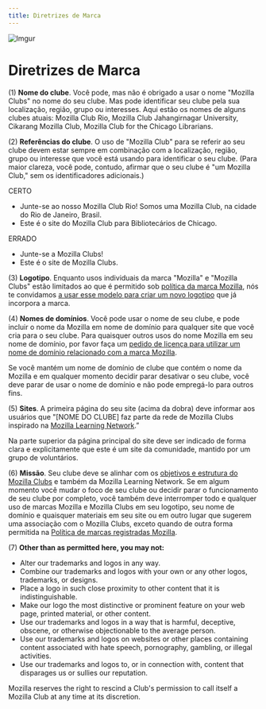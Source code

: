 ```yaml
---
title: Diretrizes de Marca
---
```

![Imgur](http://i.imgur.com/LWGqCAS.png?1)

# Diretrizes de Marca

(1) **Nome do clube**. Você pode, mas não é obrigado a usar o nome "Mozilla Clubs" no nome do seu clube. Mas pode identificar seu clube pela sua localização, região, grupo ou interesses. Aqui estão os nomes de alguns clubes atuais: Mozilla Club Rio, Mozilla Club Jahangirnagar University, Cikarang Mozilla Club, Mozilla Club for the Chicago Librarians.

(2) **Referências do clube**. O uso de "Mozilla Club" para se referir ao seu clube devem estar sempre em combinação com a localização, região, grupo ou interesse que você está usando para identificar o seu clube. (Para maior clareza, você pode, contudo, afirmar que o seu clube é "um Mozilla Club," sem os identificadores adicionais.)

CERTO
- Junte-se ao nosso Mozilla Club Rio! Somos uma Mozilla Club, na cidade do Rio de Janeiro, Brasil.
- Este é o site do Mozilla Club para Bibliotecários de Chicago.

ERRADO
- Junte-se a Mozilla Clubs!
- Este é o site de Mozilla Clubs.

(3) **Logotipo**. Enquanto usos individuais da marca "Mozilla" e "Mozilla Clubs" estão limitados ao que é permitido sob [política da marca Mozilla](https://www.mozilla.org/en-US/foundation/trademarks/policy/), nós te convidamos [a usar esse modelo para criar um novo logotipo](https://sabby.makes.org/thimble/NzYxNzkwOTc2/mozilla-clubs-wordmark) que já incorpora a marca.

(4) **Nomes de domínios**. Você pode usar o nome de seu clube, e pode incluir o nome da Mozilla em nome de domínio para qualquer site que você cria para o seu clube. Para quaisquer outros usos do nome Mozilla em seu nome de domínio, por favor faça um [pedido de licença para utilizar um nome de domínio relacionado com a marca Mozilla](http://static.mozilla.com/foundation/documents/domain-name-license.pdf).

Se você mantém um nome de domínio de clube que contém o nome da Mozilla e em qualquer momento decidir parar desativar o seu clube, você deve parar de usar o nome de domínio e não pode empregá-lo para outros fins.

(5) **Sites**. A primeira página do seu site (acima da dobra) deve informar aos usuários que "[NOME DO CLUBE] faz parte da rede de Mozilla Clubs inspirado na [Mozilla Learning Network](https://teach.mozilla.org/).”

Na parte superior da página principal do site deve ser indicado de forma clara e explicitamente que este é um site da comunidade, mantido por um grupo de voluntários.

(6) **Missão**. Seu clube deve se alinhar com os [objetivos e estrutura do Mozilla Clubs](http://mozilla.github.io/learning-networks/clubs/) e também da Mozilla Learning Network. Se em algum momento você mudar o foco de seu clube ou decidir parar o funcionamento de seu clube por completo, você também deve interromper todo e qualquer uso de marcas Mozilla e Mozilla Clubs em seu logotipo, seu nome de domínio e quaisquer materiais em seu site ou em outro lugar que sugerem uma associação com o Mozilla Clubs, exceto quando de outra forma permitida na [Política de marcas registradas Mozilla](https://www.mozilla.org/en-US/foundation/trademarks/policy/).

(7) **Other than as permitted here, you may not:**
* Alter our trademarks and logos in any way.
* Combine our trademarks and logos with your own or any other logos, trademarks, or designs.
* Place a logo in such close proximity to other content that it is indistinguishable.
* Make our logo the most distinctive or prominent feature on your web page, printed material, or other content.
* Use our trademarks and logos in a way that is harmful, deceptive, obscene, or otherwise objectionable to the average person.
* Use our trademarks and logos on websites or other places containing content associated with hate speech, pornography, gambling, or illegal activities.
* Use our trademarks and logos to, or in connection with, content that disparages us or sullies our reputation.

Mozilla reserves the right to rescind a Club's permission to call itself a Mozilla Club at any time at its discretion.
